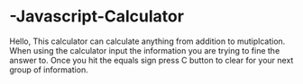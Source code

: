 # -Javascript-Calculator
Hello, This calculator can calculate anything from addition to mutiplcation. When using the calculator input the information you are trying to fine the answer to. Once you hit the equals sign press C button to clear for your next group of information.
